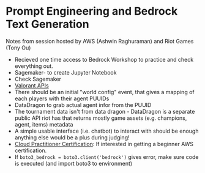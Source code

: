 # Prompt Engineering and Bedrock Text Generation

Notes from session hosted by AWS (Ashwin Raghuraman) and Riot Games (Tony Ou)

- Recieved one time access to Bedrock Workshop to practice and check everything out.
- Sagemaker- to create Jupyter Notebook
- Check Sagemaker
- <a href = "https://developer.riotgames.com/apis#val-content-v1">Valorant APIs</a>
- There should be an initial "world config" event, that gives a mapping of each players with their agent PUUIDs
- DataDragon to grab actual agent infor from the PUUID
- The tournament data isn't from data dragon - DataDragon is a separate public API riot has that returns mostly game assets (e.g. champions, agent, items) metadata
- A simple usable interface (i.e. chatbot) to interact with should be enough anything else would be a plus during judging!
- <a href = "https://aws.amazon.com/certification/certified-cloud-practitioner/">Cloud Practitioner Certification</a>: If interested in getting a beginner AWS certification.
- If `boto3_bedrock = boto3.client('bedrock')` gives error, make sure code is executed (and import boto3 to environment)
